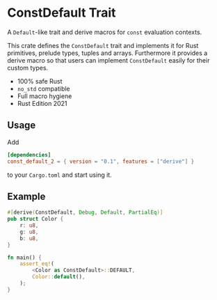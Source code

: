 # ConstDefault Trait

A `Default`-like trait and derive macros for `const` evaluation contexts.

This crate defines the `ConstDefault` trait and implements it for
Rust primitives, prelude types, tuples and arrays. Furthermore it
provides a derive macro so that users can implement `ConstDefault`
easily for their custom types.

- 100% safe Rust
- `no_std` compatible
- Full macro hygiene
- Rust Edition 2021

## Usage

Add
```toml
[dependencies]
const_default_2 = { version = "0.1", features = ["derive"] }
```
to your `Cargo.toml` and start using it.

## Example

```rust
#[derive(ConstDefault, Debug, Default, PartialEq)]
pub struct Color {
    r: u8,
    g: u8,
    b: u8,
}

fn main() {
    assert_eq!(
        <Color as ConstDefault>::DEFAULT,
        Color::default(),
    );
}
```
